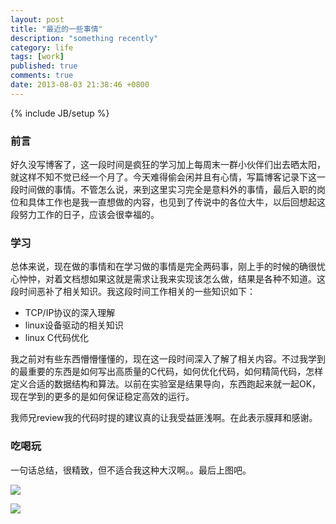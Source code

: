 ```yaml
---
layout: post
title: "最近的一些事情"
description: "something recently"
category: life
tags: [work]
published: true
comments: true
date: 2013-08-03 21:38:46 +0800
---
```

{% include JB/setup %}

### 前言

好久没写博客了，这一段时间是疯狂的学习加上每周末一群小伙伴们出去晒太阳，就这样不知不觉已经一个月了。今天难得偷会闲并且有心情，写篇博客记录下这一段时间做的事情。不管怎么说，来到这里实习完全是意料外的事情，最后入职的岗位和具体工作也是我一直想做的内容，也见到了传说中的各位大牛，以后回想起这段努力工作的日子，应该会很幸福的。

### 学习

总体来说，现在做的事情和在学习做的事情是完全两码事，刚上手的时候的确很忧心忡忡，对着文档想如果这就是需求让我来实现该怎么做，结果是各种不知道。这段时间恶补了相关知识。我这段时间工作相关的一些知识如下：

<!--more-->

- TCP/IP协议的深入理解
- linux设备驱动的相关知识
- linux C代码优化

我之前对有些东西懵懵懂懂的，现在这一段时间深入了解了相关内容。不过我学到的最重要的东西是如何写出高质量的C代码，如何优化代码，如何精简代码，怎样定义合适的数据结构和算法。以前在实验室是结果导向，东西跑起来就一起OK，现在学到的更多的是如何保证稳定高效的运行。

我师兄review我的代码时提的建议真的让我受益匪浅啊。在此表示膜拜和感谢。

### 吃喝玩

一句话总结，很精致，但不适合我这种大汉啊。。最后上图吧。

![](http://distilleryimage11.ak.instagram.com/1c0804e4e6dc11e2adbf22000aaa04d4_7.jpg)

![](http://distilleryimage8.ak.instagram.com/e39b76aaec8911e2926322000aaa0aa5_7.jpg)

